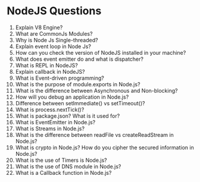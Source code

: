 # NodeJS Questions

1.  Explain V8 Engine?
2.  What are CommonJs Modules?
3.  Why is Node Js Single-threaded?
4.  Explain event loop in Node Js?
5.  How can you check the version of NodeJS installed in your machine?
6.  What does event emitter do and what is dispatcher?
7.  What is REPL in NodeJS?
8.  Explain callback in NodeJS?
9.  What is Event-driven programming?
10. What is the purpose of module.exports in Node.js?
11. What is the difference between Asynchronous and Non-blocking?
12. How will you debug an application in Node.js?
13. Difference between setImmediate() vs setTimeout()?
14. What is process.nextTick()?
15. What is package.json? What is it used for?
16. What is EventEmitter in Node.js?
17. What is Streams in Node.js?
18. What is the difference between readFile vs createReadStream in Node.js?
19. What is crypto in Node.js? How do you cipher the secured information in Node.js?
20. What is the use of Timers is Node.js?
21. What is the use of DNS module in Node.js?
22. What is a Callback function in Node.js?
